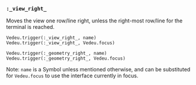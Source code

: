 ### `:_view_right_`
Moves the view one row/line right, unless the right-most row/line for
the terminal is reached.

    Vedeu.trigger(:_view_right_, name)
    Vedeu.trigger(:_view_right_, Vedeu.focus)

    Vedeu.trigger(:_geometry_right_, name)
    Vedeu.trigger(:_geometry_right_, Vedeu.focus)

Note: `name` is a Symbol unless mentioned otherwise, and can be
substituted for `Vedeu.focus` to use the interface currently in focus.
